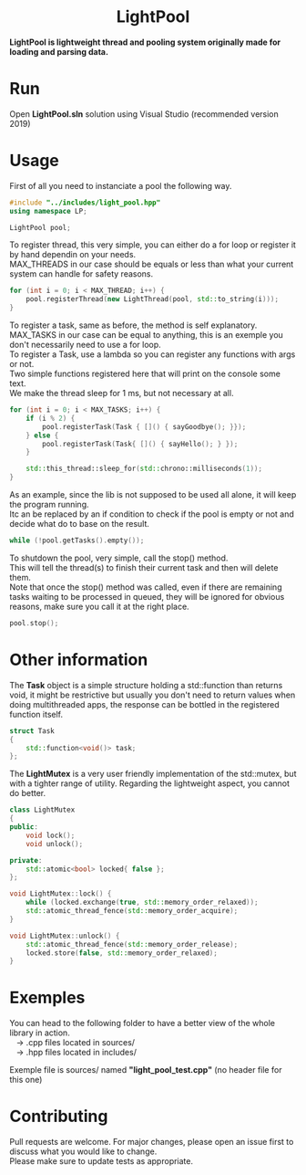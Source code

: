 <div align="center">

# LightPool
</div>

**LightPool is lightweight thread and pooling system originally made for loading and parsing data.**<br/>

# Run
Open **LightPool.sln** solution using Visual Studio (recommended version 2019)

# Usage
First of all you need to instanciate a pool the following way.<br/>
```cpp
#include "../includes/light_pool.hpp"
using namespace LP;

LightPool pool;
```

To register thread, this very simple, you can either do a for loop or register it by hand dependin on your needs.<br/>
MAX_THREADS in our case should be equals or less than what your current system can handle for safety reasons.<br/>
```cpp
for (int i = 0; i < MAX_THREAD; i++) {
	pool.registerThread(new LightThread(pool, std::to_string(i)));
}
```

To register a task, same as before, the method is self explanatory.<br/>
MAX_TASKS in our case can be equal to anything, this is an exemple you don't necessarily need to use a for loop.<br/>
To register a Task, use a lambda so you can register any functions with args or not.<br/>
Two simple functions registered here that will print on the console some text.<br/>
We make the thread sleep for 1 ms, but not necessary at all.<br/>
```cpp
for (int i = 0; i < MAX_TASKS; i++) {
    if (i % 2) {
        pool.registerTask(Task { []() { sayGoodbye(); }});
    } else {
        pool.registerTask(Task{ []() { sayHello(); } });
    }

    std::this_thread::sleep_for(std::chrono::milliseconds(1));
}
```

As an example, since the lib is not supposed to be used all alone, it will keep the program running.<br/>
Itc an be replaced by an if condition to check if the pool is empty or not and decide what do to base on the result.<br/>
```cpp
while (!pool.getTasks().empty());
```

To shutdown the pool, very simple, call the stop() method.<br/>
This will tell the thread(s) to finish their current task and then will delete them.<br/>
Note that once the stop() method was called, even if there are remaining tasks waiting to be processed in queued, they will be ignored for obvious reasons, make sure you call it at the right place.<br/>
```cpp
pool.stop();
```

# Other information
The **Task** object is a simple structure holding a std::function than returns void, it might be restrictive but usually you don't need to return values when doing multithreaded apps, the response can be bottled in the registered function itself.<br/>
```cpp
struct Task
{
    std::function<void()> task;
};
```

The **LightMutex** is a very user friendly implementation of the std::mutex, but with a tighter range of utility. Regarding the lightweight aspect, you cannot do better.<br/>
```cpp
class LightMutex
{
public:
    void lock();
    void unlock();

private:
    std::atomic<bool> locked{ false };
};

void LightMutex::lock() {
    while (locked.exchange(true, std::memory_order_relaxed));
    std::atomic_thread_fence(std::memory_order_acquire);
}

void LightMutex::unlock() {
    std::atomic_thread_fence(std::memory_order_release);
    locked.store(false, std::memory_order_relaxed);
}
```

# Exemples
You can head to the following folder to have a better view of the whole library in action.<br/>
&nbsp;&nbsp; -> .cpp files located in sources/<br/>
&nbsp;&nbsp; -> .hpp files located in includes/<br/>

Exemple file is sources/ named **"light_pool_test.cpp"** (no header file for this one)

# Contributing
Pull requests are welcome. For major changes, please open an issue first to discuss what you would like to change.<br/>
Please make sure to update tests as appropriate.<br/>
